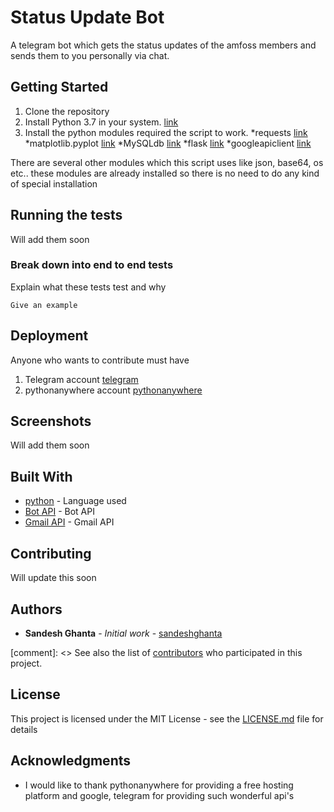 # Status Update Bot

A telegram bot which gets the status updates of the amfoss members and sends them to you personally via chat.

## Getting Started

1. Clone the repository
2. Install Python 3.7 in your system. [link](https://www.python.org/downloads/)
3. Install the python modules required the script to work.
*requests [link](http://docs.python-requests.org/en/v2.7.0/user/install/)
*matplotlib.pyplot [link](https://matplotlib.org/users/installing.html)
*MySQLdb [link](https://geeksww.com/tutorials/web_development/python/installation/how_to_download_and_install_mysqldb_module_for_python_on_linux.php)
*flask [link](http://flask.pocoo.org/docs/1.0/installation/#install-flask)
*googleapiclient [link](https://developers.google.com/gmail/api/quickstart/python)

There are several other modules which this script uses like json, base64, os etc.. these modules are already installed so there is no need to do any kind of special installation

## Running the tests

Will add them soon

### Break down into end to end tests

Explain what these tests test and why

```
Give an example
```

## Deployment

Anyone who wants to contribute must have
1. Telegram account [telegram](https://play.google.com/store/apps/details?id=org.telegram.messenger&hl=en_IN)
2. pythonanywhere account [pythonanywhere](https://www.pythonanywhere.com/)

## Screenshots

Will add them soon

## Built With

* [python](http://www.dropwizard.io/1.0.2/docs/) - Language used
* [Bot API](https://core.telegram.org/bots/api) - Bot API
* [Gmail API](https://developers.google.com/gmail/api/) - Gmail API

## Contributing
Will update this soon

## Authors

* **Sandesh Ghanta** - *Initial work* - [sandeshghanta](https://github.com/sandeshghanta)

[comment]: <> See also the list of [contributors](https://github.com/your/project/contributors) who participated in this project.

## License

This project is licensed under the MIT License - see the [LICENSE.md](LICENSE.md) file for details

## Acknowledgments

* I would like to thank pythonanywhere for providing a free hosting platform and google, telegram for providing such wonderful api's
